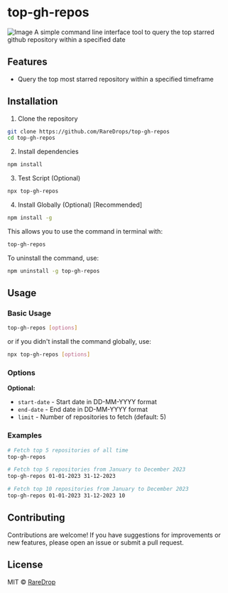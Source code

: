 # top-gh-repos
![Image](https://github.com/user-attachments/assets/564b907d-bbed-45fe-9f80-6b38e57c145d)
A simple command line interface tool to query the top starred github repository within a specified date

## Features

- Query the top most starred repository within a specified timeframe

## Installation

1. Clone the repository
```bash
git clone https://github.com/RareDrops/top-gh-repos
cd top-gh-repos
```

2. Install dependencies
```bash
npm install
```

3. Test Script (Optional)
```bash
npx top-gh-repos
```

4. Install Globally (Optional) [Recommended]
```bash
npm install -g
```

This allows you to use the command in terminal with:
```bash
top-gh-repos
```

To uninstall the command, use:
```bash
npm uninstall -g top-gh-repos
```


## Usage

### Basic Usage
```bash
top-gh-repos [options]
```
or if you didn't install the command globally, use:
```bash
npx top-gh-repos [options]
```

### Options
**Optional:**
- `start-date` - Start date in DD-MM-YYYY format
- `end-date` - End date in DD-MM-YYYY format
- `limit` - Number of repositories to fetch (default: 5)

### Examples
```bash
# Fetch top 5 repositories of all time
top-gh-repos

# Fetch top 5 repositories from January to December 2023
top-gh-repos 01-01-2023 31-12-2023

# Fetch top 10 repositories from January to December 2023
top-gh-repos 01-01-2023 31-12-2023 10
```

## Contributing
Contributions are welcome! If you have suggestions for improvements or new features, please open an issue or submit a pull request.

## License
MIT © [RareDrop](https://github.com/RareDrops/top-gh-repos)